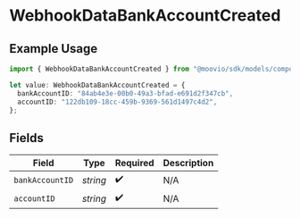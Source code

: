 # WebhookDataBankAccountCreated

## Example Usage

```typescript
import { WebhookDataBankAccountCreated } from "@moovio/sdk/models/components";

let value: WebhookDataBankAccountCreated = {
  bankAccountID: "84ab4e3e-00b0-49a3-bfad-e691d2f347cb",
  accountID: "122db109-18cc-459b-9369-561d1497c4d2",
};
```

## Fields

| Field              | Type               | Required           | Description        |
| ------------------ | ------------------ | ------------------ | ------------------ |
| `bankAccountID`    | *string*           | :heavy_check_mark: | N/A                |
| `accountID`        | *string*           | :heavy_check_mark: | N/A                |